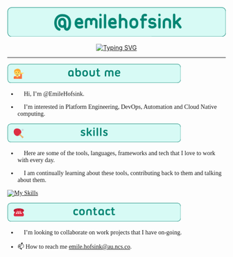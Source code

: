 <!---
EmileHofsink/EmileHofsink is a ✨ special ✨ repository because its `README.md` (this file) appears on your GitHub profile.
You can click the Preview link to take a look at your changes.
--->
<div align="center">
  
<img src="./banner.png" width=600>
  
<a href="https://git.io/typing-svg"><img src="https://readme-typing-svg.demolab.com?font=Ubuntu&duration=2500&pause=1000&color=008573&center=true&vCenter=true&repeat=false&random=true&width=435&lines=devops%2C+platform+engineering+and+automation." alt="Typing SVG" /></a>

</div>

---
<span style="font-family:Ubuntu;">
<img src="./about.png" width=400>


* 👋 Hi, I’m @EmileHofsink.

* 👀 I’m interested in Platform Engineering, DevOps, Automation and Cloud Native computing.


<img src="./skills.png" width=400>


* 🤖 Here are some of the tools, languages, frameworks and tech that I love to
work with every day.

* 📆 I am continually learning about these tools, contributing back to them and talking about them.

[![My Skills](https://skillicons.dev/icons?i=docker,kubernetes,gcp,terraform,py,go,js,github,git,jenkins,html,css,neovim,apple,bash,linux&theme=dark&perline=8)](https://skillicons.dev)

<img src="./contact.png" width=400>


* 💞️ I’m looking to collaborate on work projects that I have on-going.

* 📫 How to reach me [emile.hofsink@au.ncs.co](mailto:emile.hofsink@au.ncs.co).
</span>
